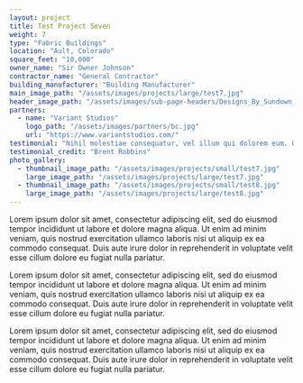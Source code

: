 ```yaml
---
layout: project
title: Test Project Seven
weight: 7
type: "Fabric Buildings"
location: "Ault, Colorado"
square_feet: "10,000"
owner_name: "Sir Owner Johnson"
contractor_name: "General Contractor"
building_manufacturer: "Building Manufacturer"
main_image_path: "/assets/images/projects/large/test7.jpg"
header_image_path: "/assets/images/sub-page-headers/Designs_By_Sundown_View.jpg"
partners:
  - name: "Variant Studios"
    logo_path: "/assets/images/partners/bc.jpg"
    url: "https://www.variantstudios.com/"
testimonial: "Nihil molestiae consequatur, vel illum qui dolorem eum. Qui officia deserunt mollit anim id est laborum. Et iusto odio dignissimos ducimus qui blanditiis praesentium voluptatum deleniti atque."
testimonial_credit: "Brent Robbins"
photo_gallery:
  - thumbnail_image_path: "/assets/images/projects/small/test7.jpg"
    large_image_path: "/assets/images/projects/large/test7.jpg"
  - thumbnail_image_path: "/assets/images/projects/small/test8.jpg"
    large_image_path: "/assets/images/projects/large/test8.jpg"
---
```


Lorem ipsum dolor sit amet, consectetur adipiscing elit, sed do eiusmod tempor incididunt ut labore et dolore magna aliqua. Ut enim ad minim veniam, quis nostrud exercitation ullamco laboris nisi ut aliquip ex ea commodo consequat. Duis aute irure dolor in reprehenderit in voluptate velit esse cillum dolore eu fugiat nulla pariatur.

Lorem ipsum dolor sit amet, consectetur adipiscing elit, sed do eiusmod tempor incididunt ut labore et dolore magna aliqua. Ut enim ad minim veniam, quis nostrud exercitation ullamco laboris nisi ut aliquip ex ea commodo consequat. Duis aute irure dolor in reprehenderit in voluptate velit esse cillum dolore eu fugiat nulla pariatur.

Lorem ipsum dolor sit amet, consectetur adipiscing elit, sed do eiusmod tempor incididunt ut labore et dolore magna aliqua. Ut enim ad minim veniam, quis nostrud exercitation ullamco laboris nisi ut aliquip ex ea commodo consequat. Duis aute irure dolor in reprehenderit in voluptate velit esse cillum dolore eu fugiat nulla pariatur.
